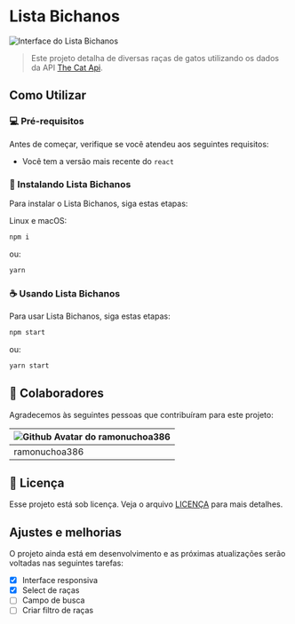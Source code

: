 # Lista Bichanos

![Interface do Lista Bichanos](https://img.shields.io "Lista Bichanos")

> Este projeto detalha de diversas raças de gatos utilizando os dados da API [The Cat Api](https://thecatapi.com/).

## Como Utilizar

### 💻 Pré-requisitos

Antes de começar, verifique se você atendeu aos seguintes requisitos:

- Você tem a versão mais recente do `react`

### 🚀 Instalando Lista Bichanos

Para instalar o Lista Bichanos, siga estas etapas:

Linux e macOS:

```sh
npm i
```

ou:

```sh
yarn
```

### ☕ Usando Lista Bichanos

Para usar Lista Bichanos, siga estas etapas:

```sh
npm start
```

ou:

```sh
yarn start
```

## 🤝 Colaboradores

Agradecemos às seguintes pessoas que contribuíram para este projeto:

| ![Github Avatar do ramonuchoa386](https://avatars.githubusercontent.com/u/17964613?v=4 "ramonuchoa386") |
| ------------------------------------------------------------------------------------------------------- |
| ramonuchoa386                                                                                           |

## 📝 Licença

Esse projeto está sob licença. Veja o arquivo [LICENÇA](LICENSE.md) para mais detalhes.

## Ajustes e melhorias

O projeto ainda está em desenvolvimento e as próximas atualizações serão voltadas nas seguintes tarefas:

- [x] Interface responsiva
- [x] Select de raças
- [ ] Campo de busca
- [ ] Criar filtro de raças
